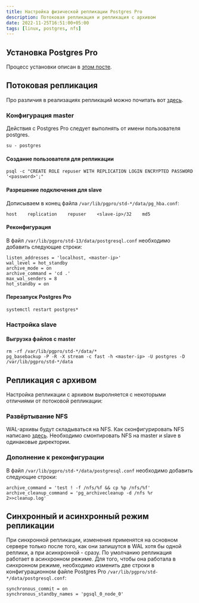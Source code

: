 ```yaml
---
title: Настройка физической репликации Postgres Pro
description: Потоковая репликация и репликация с архивом
date: 2022-11-25T16:51:00+05:00
tags: [linux, postgres, nfs]
---
```

## Установка Postgres Pro
Процесс установки описан в [этом посте](//fruw.org/posts/postgres-pro-astra-se).

## Потоковая репликация
Про различия в реализациях репликаций можно почитать вот [здесь](//edu.postgrespro.ru/dba3/dba3_04_replica_physical.pdf).

### Конфигурация master
Действия с Postgres Pro следует выполнять от имени пользователя postgres.
```shell
su - postgres
```

#### Создание пользователя для репликации
```shell
psql -c "CREATE ROLE repuser WITH REPLICATION LOGIN ENCRYPTED PASSWORD '<password>';"
```

#### Разрешение подключения для slave
Дописываем в конец файла `/var/lib/pgpro/std-*/data/pg_hba.conf`:

```config
host    replication    repuser    <slave-ip>/32    md5
```

#### Реконфигурация 
В файл `/var/lib/pgpro/std-13/data/postgresql.conf` необходимо добавить следующие строки:

```config
listen_addresses = 'localhost, <master-ip>'
wal_level = hot_standby
archive_mode = on
archive_command = 'cd .'
max_wal_senders = 8
hot_standby = on
```

#### Перезапуск Postgres Pro
```shell
systemctl restart postgres*
```

### Настройка slave

#### Выгрузка файлов с master
```shell
rm -rf /var/lib/pgpro/std-*/data/*
pg_basebackup -P -R -X stream -c fast -h <master-ip> -U postgres -D /var/lib/pgpro/std-*/data
```

## Репликация с архивом
Настройка репликации с архивом выролняется с некоторыми отличиями от потоковой репликации:

### Развёртывание NFS
WAL-архивы будут складываться на NFS. Как сконфигурировать NFS написано [здесь](//fruw.org/posts/linux-nfs).
Необходимо смонтировать NFS на master и slave в одинаковые директории.

### Дополнение к реконфигурации 
В файл `/var/lib/pgpro/std-*/data/postgresql.conf` необходимо добавить следующие строки:

```config
archive_command = 'test ! -f /nfs/%f && cp %p /nfs/%f'
archive_cleanup_command = 'pg_archivecleanup -d /nfs %r 2>>cleanup.log'
```

## Синхронный и асинхронный режим репликации
При синхронной репликации, изменения применятся на основном сервере только после того, как они запишутся в WAL хотя бы одной реплики, а при асинхронной - сразу. 
По умолчанию репликация работает в асинхронном режиме. 
Для того, чтобы она работала в синхронном режиме, необходимо изменить две строки в конфигурационном файле Postgres Pro `/var/lib/pgpro/std-*/data/postgresql.conf`:

```config
synchronous_commit = on
synchronous_standby_names = 'pgsql_0_node_0'
```
